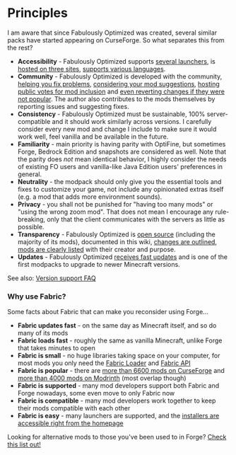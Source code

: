 # Principles

I am aware that since Fabulously Optimized was created, several similar packs have started appearing on CurseForge. So what separates this from the rest?

* **Accessibility**  - Fabulously Optimized supports [several launchers](https://github.com/Fabulously-Optimized/fabulously-optimized#downloads), is [hosted on three sites](https://github.com/Fabulously-Optimized/fabulously-optimized#downloads), [supports various languages](language-support.md).
* **Community** - Fabulously Optimized is developed with the community, [helping you fix problems](https://github.com/Fabulously-Optimized/fabulously-optimized/issues),  [considering your mod suggestions](https://github.com/Fabulously-Optimized/fabulously-optimized/issues), [hosting public votes for mod inclusion](https://github.com/Fabulously-Optimized/fabulously-optimized/issues/21#issuecomment-998162829) and [even reverting changes if they were not popular](https://github.com/Fabulously-Optimized/fabulously-optimized/blob/main/CHANGELOG.md#131-2020-09-29). The author also contributes to the mods themselves by reporting issues and suggesting fixes.
* **Consistency** - Fabulously Optimized must be sustainable, 100% server-compatible and it should work similarly across versions. I carefully consider every new mod and change I include to make sure it would work well, feel vanilla and be available in the future.
* **Familiarity** - main priority is having parity with OptiFine, but sometimes Forge, Bedrock Edition and snapshots are considered as well. Note that the parity does _not_ mean identical behavior, I highly consider the needs of existing FO users and vanilla-like Java Edition users' preferences in general.
* **Neutrality** - the modpack should only give you the essential tools and fixes to customize your game, not include any opinionated extras itself (e.g. a mod that adds more environment sounds).
* **Privacy** - you shall not be punished for "having too many mods" or "using the wrong zoom mod". That does not mean I encourage any rule-breaking, only that the client communicates with the servers as little as possible.
* **Transparency** - Fabulously Optimized is [open source](https://github.com/Fabulously-Optimized/fabulously-optimized/blob/main/LICENSE.md) (including the majority of its mods), documented in this wiki, [changes are outlined](https://github.com/Fabulously-Optimized/fabulously-optimized/blob/main/CHANGELOG.md), [mods are clearly listed](https://github.com/Fabulously-Optimized/fabulously-optimized#included-mods) with their creator and purpose.
* **Updates** - Fabulously Optimized [receives fast updates](https://github.com/Fabulously-Optimized/fabulously-optimized/blob/main/CHANGELOG.md) and is one of the first modpacks to upgrade to newer Minecraft versions.

See also: [Version support FAQ](version-support.md)

### Why use Fabric?

Some facts about Fabric that can make you reconsider using Forge...

* **Fabric updates fast** - on the same day as Minecraft itself, and so do many of its mods
* **Fabric loads fast** - roughly the same as vanilla Minecraft, unlike Forge that takes minutes to open
* **Fabric is small** - no huge libraries taking space on your computer, for most mods you only need the [Fabric Loader](https://fabricmc.net/use/) and [Fabric API](https://www.curseforge.com/minecraft/mc-mods/fabric-api)
* **Fabric is popular** - there are [more than 6600 mods on CurseForge](https://www.curseforge.com/minecraft/mc-mods?filter-game-version=2020709689:7499) and [more than 4000 mods on Modrinth](https://modrinth.com/mods?f=categories%3Afabric&g=categories%3A%27fabric%27) (most overlap though)
* **Fabric is supported** - many mod developers support both Fabric and Forge nowadays, some even move to only Fabric now
* **Fabric is compatible** - many mod developers work together to keep their mods compatible with each other
* **Fabric is easy** - many launchers are supported, and the [installers are accessible right from the homepage](https://fabricmc.net/use/installer/)

Looking for alternative mods to those you've been used to in Forge? [Check this list out!](https://gist.github.com/TrueCP6/4853f15015b210fd3b1e210e9e485f83#file-forge-to-fabric-ports-md)
